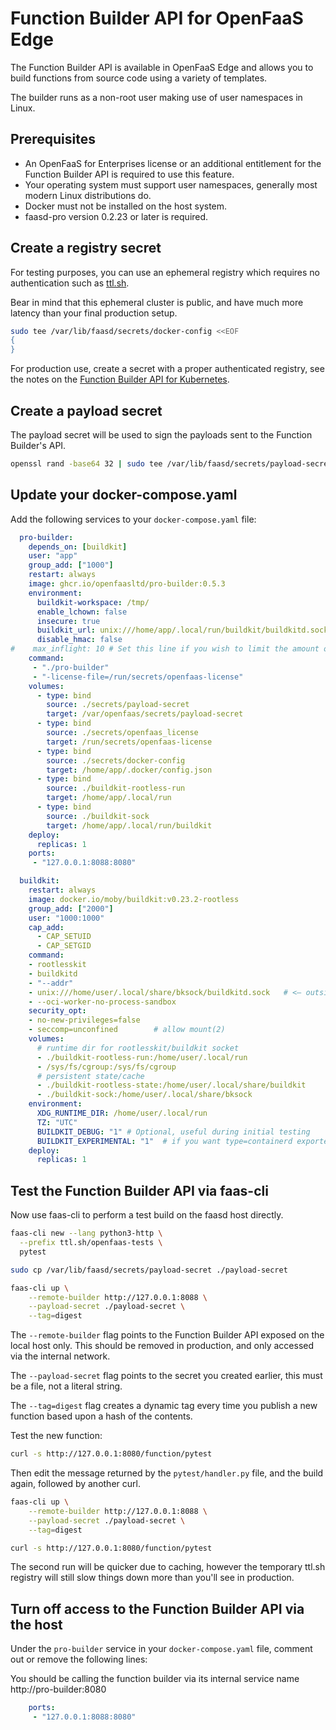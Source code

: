 # Function Builder API for OpenFaaS Edge

The Function Builder API is available in OpenFaaS Edge and allows you to build functions from source code using a variety of templates.

The builder runs as a non-root user making use of user namespaces in Linux.

## Prerequisites

* An OpenFaaS for Enterprises license or an additional entitlement for the Function Builder API is required to use this feature.
* Your operating system must support user namespaces, generally most modern Linux distributions do.
* Docker must not be installed on the host system.
* faasd-pro version 0.2.23 or later is required.

## Create a registry secret

For testing purposes, you can use an ephemeral registry which requires no authentication such as [ttl.sh](https://ttl.sh).

Bear in mind that this ephemeral cluster is public, and have much more latency than your final production setup.

```bash
sudo tee /var/lib/faasd/secrets/docker-config <<EOF
{
}
```

For production use, create a secret with a proper authenticated registry, see the notes on the [Function Builder API for Kubernetes](/openfaas-pro/builder).

## Create a payload secret

The payload secret will be used to sign the payloads sent to the Function Builder's API.

```bash
openssl rand -base64 32 | sudo tee /var/lib/faasd/secrets/payload-secret
```

## Update your docker-compose.yaml

Add the following services to your `docker-compose.yaml` file:

```yaml
  pro-builder:
    depends_on: [buildkit]
    user: "app"
    group_add: ["1000"]
    restart: always
    image: ghcr.io/openfaasltd/pro-builder:0.5.3
    environment:
      buildkit-workspace: /tmp/
      enable_lchown: false
      insecure: true
      buildkit_url: unix:///home/app/.local/run/buildkit/buildkitd.sock
      disable_hmac: false
#    max_inflight: 10 # Set this line if you wish to limit the amount of concurrent builds
    command:
     - "./pro-builder"
     - "-license-file=/run/secrets/openfaas-license"
    volumes:
      - type: bind
        source: ./secrets/payload-secret
        target: /var/openfaas/secrets/payload-secret
      - type: bind
        source: ./secrets/openfaas_license
        target: /run/secrets/openfaas-license
      - type: bind
        source: ./secrets/docker-config
        target: /home/app/.docker/config.json
      - type: bind
        source: ./buildkit-rootless-run
        target: /home/app/.local/run
      - type: bind
        source: ./buildkit-sock
        target: /home/app/.local/run/buildkit
    deploy:
      replicas: 1
    ports:
     - "127.0.0.1:8088:8080"

  buildkit:
    restart: always
    image: docker.io/moby/buildkit:v0.23.2-rootless
    group_add: ["2000"]
    user: "1000:1000"
    cap_add:
      - CAP_SETUID
      - CAP_SETGID
    command:
    - rootlesskit
    - buildkitd
    - "--addr"
    - unix:///home/user/.local/share/bksock/buildkitd.sock   # <— outside XDG_RUNTIME_DIR
    - --oci-worker-no-process-sandbox
    security_opt:
    - no-new-privileges=false
    - seccomp=unconfined        # allow mount(2)
    volumes:
      # runtime dir for rootlesskit/buildkit socket
      - ./buildkit-rootless-run:/home/user/.local/run
      - /sys/fs/cgroup:/sys/fs/cgroup
      # persistent state/cache
      - ./buildkit-rootless-state:/home/user/.local/share/buildkit
      - ./buildkit-sock:/home/user/.local/share/bksock
    environment:
      XDG_RUNTIME_DIR: /home/user/.local/run
      TZ: "UTC"
      BUILDKIT_DEBUG: "1" # Optional, useful during initial testing
      BUILDKIT_EXPERIMENTAL: "1"  # if you want type=containerd exporter
    deploy:
      replicas: 1
```

## Test the Function Builder API via faas-cli

Now use faas-cli to perform a test build on the faasd host directly.

```bash
faas-cli new --lang python3-http \
  --prefix ttl.sh/openfaas-tests \
  pytest

sudo cp /var/lib/faasd/secrets/payload-secret ./payload-secret

faas-cli up \
    --remote-builder http://127.0.0.1:8088 \
    --payload-secret ./payload-secret \
    --tag=digest
```

The `--remote-builder` flag points to the Function Builder API exposed on the local host only. This should be removed in production, and only accessed via the internal network.

The `--payload-secret` flag points to the secret you created earlier, this must be a file, not a literal string.

The `--tag=digest` flag creates a dynamic tag every time you publish a new function based upon a hash of the contents.

Test the new function:

```bash
curl -s http://127.0.0.1:8080/function/pytest
```

Then edit the message returned by the `pytest/handler.py` file, and the build again, followed by another curl.

```bash
faas-cli up \
    --remote-builder http://127.0.0.1:8088 \
    --payload-secret ./payload-secret \
    --tag=digest

curl -s http://127.0.0.1:8080/function/pytest
```

The second run will be quicker due to caching, however the temporary ttl.sh registry will still slow things down more than you'll see in production.

## Turn off access to the Function Builder API via the host

Under the `pro-builder` service in your `docker-compose.yaml` file, comment out or remove the following lines:

You should be calling the function builder via its internal service name http://pro-builder:8080

```yaml
    ports:
     - "127.0.0.1:8088:8080"
```


